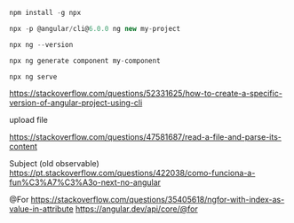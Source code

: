 
```javascript
npm install -g npx

npx -p @angular/cli@6.0.0 ng new my-project

npx ng --version

npx ng generate component my-component

npx ng serve
```

https://stackoverflow.com/questions/52331625/how-to-create-a-specific-version-of-angular-project-using-cli

upload file

https://stackoverflow.com/questions/47581687/read-a-file-and-parse-its-content

Subject (old observable)
https://pt.stackoverflow.com/questions/422038/como-funciona-a-fun%C3%A7%C3%A3o-next-no-angular

@For
https://stackoverflow.com/questions/35405618/ngfor-with-index-as-value-in-attribute
https://angular.dev/api/core/@for